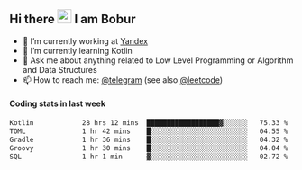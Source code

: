 ## Hi there <img src="https://media.giphy.com/media/hvRJCLFzcasrR4ia7z/giphy.gif" width="25px" height="25px"> I am Bobur

- 💼 I’m currently working at [Yandex](https://yandex.ru/)
- 🌱 I’m currently learning Kotlin
- 💬 Ask me about anything related to Low Level Programming or Algorithm and Data Structures
- 📫 How to reach me: [@telegram](https://t.me/octoant) (see also [@leetcode](https://leetcode.com/octoant/))    

#### Coding stats in last week

<!--START_SECTION:waka-->

```txt
Kotlin            28 hrs 12 mins  ██████████████████▓░░░░░░   75.33 %
TOML              1 hr 42 mins    █░░░░░░░░░░░░░░░░░░░░░░░░   04.55 %
Gradle            1 hr 36 mins    █░░░░░░░░░░░░░░░░░░░░░░░░   04.32 %
Groovy            1 hr 30 mins    █░░░░░░░░░░░░░░░░░░░░░░░░   04.04 %
SQL               1 hr 1 min      ▓░░░░░░░░░░░░░░░░░░░░░░░░   02.72 %
```

<!--END_SECTION:waka-->
